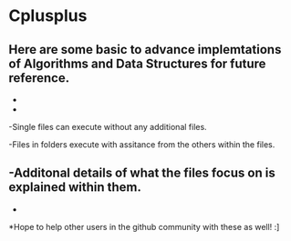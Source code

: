 # Cplusplus

Here are some basic to advance implemtations of Algorithms and Data Structures for future reference.
-
-
-
-Single files can execute without any additional files.

-Files in folders execute with assitance from the others within the files.

-Additonal details of what the files focus on is explained within them.
-

-
*Hope to help other users in the github community with these as well! :]
